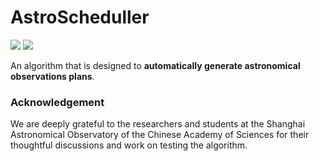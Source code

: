 # AstroScheduller  

[![](https://img.shields.io/badge/license-MIT-green)](https://github.com/xiawenke/AstroScheduller/blob/main/LICENSE)
[![](https://img.shields.io/badge/release-v2.1.3-informational)](https://github.com/xiawenke/AstroScheduller/releases)

An algorithm that is designed to **automatically generate astronomical observations plans**. 

### Acknowledgement

We are deeply grateful to the researchers and students at the Shanghai Astronomical Observatory of the Chinese Academy of Sciences for their thoughtful discussions and work on testing the algorithm.

